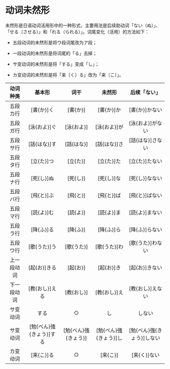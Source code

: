 # 动词未然形

未然形是日语动词活用形中的一种形式，主要用法是后续助动词「ない（ぬ）」、「せる（させる）」和「れる（られる）」。词尾变化（活用）的方法如下：

- 五段动词的未然形是将ウ段词尾改为ア段；

- 一段动词的未然形是将词尾的「る」去掉；

- サ变动词的未然形是将「する」变成「し」；

- カ变动词的未然形是将「来〔く〕る」改为「来〔こ〕」。

|  动词种类  |   基本形   | 词干 |  未然形  |  后续「ない」  |
| :--------: | :--------: | :--: | :------: | :------: |
|  五段カ行  |    [書{か}]く    |  [書{か}]  |   [書{か}]か   |   [書{か}]かない   |
|  五段ガ行  |    [泳{およ}]ぐ    |  [泳{およ}]  |   [泳{およ}]が   |   [泳{およ}]がない   |
|  五段サ行  |    [話{はな}]す    |  [話{はな}]  |   [話{はな}]さ   |   [話{はな}]さない   |
|  五段タ行  |    [立{た}]つ    |  [立{た}]  |   [立{た}]た   |   [立{た}]たない   |
|  五段ナ行  |    [死{し}]ぬ    |  [死{し}]  |   [死{し}]な   |   [死{し}]なない   |
|  五段バ行  |    [飛{と}]ぶ    |  [飛{と}]  |   [飛{と}]ば   |   [飛{と}]ばない   |
|  五段マ行  |    [読{よ}]む    |  [読{よ}]  |   [読{よ}]ま   |   [読{よ}]まない   |
|  五段ラ行  |    [降{ふ}]る    |  [降{ふ}]  |   [降{ふ}]ら   |   [降{ふ}]らない   |
|  五段ワ行  |    [歌{うた}]う    |  [歌{うた}]  |   [歌{うた}]わ   |   [歌{うた}]わない   |
| 上一段动词 |   [起{お}]きる   |  [起{お}]  |   [起{お}]き   |   [起{お}]きない   |
| 下一段动词 |   [教{おし}]える   |  [教{おし}]  |   [教{おし}]え   |   [教{おし}]えない   |
|  サ变动词  |    する    |  ○   |    し    |    しない    |
|  サ变动词  |  [勉{べん}強{きょう}]する  | [勉{べん}強{きょう}] |  [勉{べん}強{きょう}]し  |  [勉{べん}強{きょう}]しない  |
|  カ变动词  | [来{こ}]る |  ○   | [来{こ}] | [来{く}]ない |


